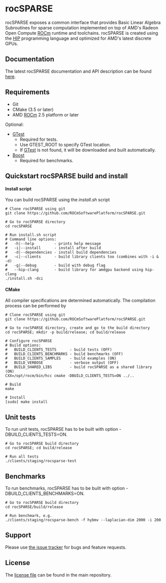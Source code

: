 # rocSPARSE
rocSPARSE exposes a common interface that provides Basic Linear Algebra Subroutines for sparse computation implemented on top of AMD's Radeon Open Compute [ROCm][] runtime and toolchains. rocSPARSE is created using the [HIP][] programming language and optimized for AMD's latest discrete GPUs.

## Documentation
The latest rocSPARSE documentation and API description can be found [here][].

## Requirements
* Git
* CMake (3.5 or later)
* AMD [ROCm] 2.5 platform or later

Optional:
* [GTest][]
  * Required for tests.
  * Use GTEST_ROOT to specify GTest location.
  * If [GTest][] is not found, it will be downloaded and built automatically.
* [Boost][]
  * Required for benchmarks.

## Quickstart rocSPARSE build and install

#### Install script
You can build rocSPARSE using the *install.sh* script
```
# Clone rocSPARSE using git
git clone https://github.com/ROCmSoftwarePlatform/rocSPARSE.git

# Go to rocSPARSE directory
cd rocSPARSE

# Run install.sh script
# Command line options:
#   -h|--help         - prints help message
#   -i|--install      - install after build
#   -d|--dependencies - install build dependencies
#   -c|--clients      - build library clients too (combines with -i & -d)
#   -g|--debug        - build with debug flag
#   --hip-clang       - build library for amdgpu backend using hip-clang
./install.sh -dci
```

#### CMake
All compiler specifications are determined automatically. The compilation process can be performed by
```
# Clone rocSPARSE using git
git clone https://github.com/ROCmSoftwarePlatform/rocSPARSE.git

# Go to rocSPARSE directory, create and go to the build directory
cd rocSPARSE; mkdir -p build/release; cd build/release

# Configure rocSPARSE
# Build options:
#   BUILD_CLIENTS_TESTS      - build tests (OFF)
#   BUILD_CLIENTS_BENCHMARKS - build benchmarks (OFF)
#   BUILD_CLIENTS_SAMPLES    - build examples (ON)
#   BUILD_VERBOSE            - verbose output (OFF)
#   BUILD_SHARED_LIBS        - build rocSPARSE as a shared library (ON)
CXX=/opt/rocm/bin/hcc cmake -DBUILD_CLIENTS_TESTS=ON ../..

# Build
make

# Install
[sudo] make install
```

## Unit tests
To run unit tests, rocSPARSE has to be built with option -DBUILD_CLIENTS_TESTS=ON.
```
# Go to rocSPARSE build directory
cd rocSPARSE; cd build/release

# Run all tests
./clients/staging/rocsparse-test
```

## Benchmarks
To run benchmarks, rocSPARSE has to be built with option -DBUILD_CLIENTS_BENCHMARKS=ON.
```
# Go to rocSPARSE build directory
cd rocSPARSE/build/release

# Run benchmark, e.g.
./clients/staging/rocsparse-bench -f hybmv --laplacian-dim 2000 -i 200
```

## Support
Please use [the issue tracker][] for bugs and feature requests.

## License
The [license file][] can be found in the main repository.

[ROCm]: https://github.com/RadeonOpenCompute/ROCm
[HIP]: https://github.com/GPUOpen-ProfessionalCompute-Tools/HIP/
[GTest]: https://github.com/google/googletest
[Boost]: https://www.boost.org/
[the issue tracker]: https://github.com/ROCmSoftwarePlatform/rocSPARSE/issues
[license file]: https://github.com/ROCmSoftwarePlatform/rocSPARSE
[here]: https://rocsparse.readthedocs.io
